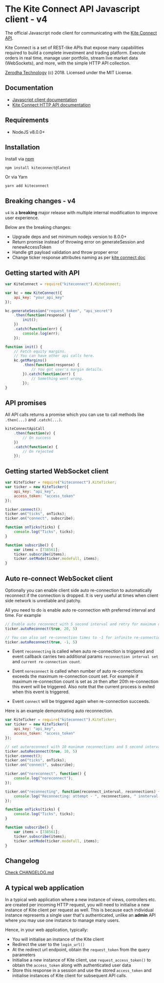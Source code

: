 # The Kite Connect API Javascript client - v4
The official Javascript node client for communicating with the [Kite Connect API](https://kite.trade).

Kite Connect is a set of REST-like APIs that expose many capabilities required to build a complete investment and trading platform. Execute orders in real time, manage user portfolio, stream live market data (WebSockets), and more, with the simple HTTP API collection.

[Zerodha Technology](http://zerodha.com) (c) 2018. Licensed under the MIT License.

## Documentation
- [Javascript client documentation](https://kite.trade/docs/kiteconnectjs/v3)
- [Kite Connect HTTP API documentation](https://kite.trade/docs/connect/v3)

## Requirements

- NodeJS v8.0.0+

Installation
------------
Install via [npm](https://www.npmjs.com/package/kiteconnect)

	npm install kiteconnect@latest

Or via Yarn

	yarn add kiteconnect
	
## Breaking changes - v4
`v4` is a **breaking** major release with multiple internal modification to improve user experience.<br>

Below are the breaking changes:
- Upgrade deps and set minimum nodejs version to 8.0.0+
- Return promise instead of throwing error on generateSession and renewAccessToken
- Handle gtt payload validation and throw proper error
- Change ticker response attributes naming as per [kite connect doc](https://kite.trade/docs/connect/v3/websocket/#quote-packet-structure)

Getting started with API
------------------------
```javascript
var KiteConnect = require("kiteconnect").KiteConnect;

var kc = new KiteConnect({
	api_key: "your_api_key"
});

kc.generateSession("request_token", "api_secret")
	.then(function(response) {
		init();
	})
	.catch(function(err) {
		console.log(err);
	});

function init() {
	// Fetch equity margins.
	// You can have other api calls here.
	kc.getMargins()
		.then(function(response) {
			// You got user's margin details.
		}).catch(function(err) {
			// Something went wrong.
		});
}
```

API promises
-------------
All API calls returns a promise which you can use to call methods like `.then(...)` and `.catch(...)`.
```javascript
kiteConnectApiCall
	.then(function(v) {
	    // On success
	})
	.catch(function(e) {
		// On rejected
	});
```
Getting started WebSocket client
--------------------------------
```javascript
var KiteTicker = require("kiteconnect").KiteTicker;
var ticker = new KiteTicker({
	api_key: "api_key",
	access_token: "access_token"
});

ticker.connect();
ticker.on("ticks", onTicks);
ticker.on("connect", subscribe);

function onTicks(ticks) {
	console.log("Ticks", ticks);
}

function subscribe() {
	var items = [738561];
	ticker.subscribe(items);
	ticker.setMode(ticker.modeFull, items);
}
```
Auto re-connect WebSocket client
-------------------------------
Optionally you can enable client side auto re-connection to automatically reconnect if the connection is dropped.
It is very useful at times when client side network is unreliable and patchy.

All you need to do is enable auto re-connection with preferred interval and time. For example
```javascript
// Enable auto reconnect with 5 second interval and retry for maximum of 20 times.
ticker.autoReconnect(true, 20, 5)

// You can also set re-connection times to -1 for infinite re-connections
ticker.autoReconnect(true, -1, 5)
```
- Event `reconnecting` is called when auto re-connection is triggered and event callback carries two additional params `reconnection interval set` and `current re-connection count`.

- Event `noreconnect` is called when number of auto re-connections exceeds the maximum re-connection count set. For example if maximum re-connection count is set as `20` then after 20th re-connection this event will be triggered. Also note that the current process is exited when this event is triggered.

- Event `connect` will be triggered again when re-connection succeeds.

Here is an example demonstrating auto reconnection.
```javascript
var KiteTicker = require("kiteconnect").KiteTicker;
var ticker = new KiteTicker({
	api_key: "api_key",
	access_token: "access_token"
});

// set autoreconnect with 10 maximum reconnections and 5 second interval
ticker.autoReconnect(true, 10, 5)
ticker.connect();
ticker.on("ticks", onTicks);
ticker.on("connect", subscribe);

ticker.on("noreconnect", function() {
	console.log("noreconnect");
});

ticker.on("reconnecting", function(reconnect_interval, reconnections) {
	console.log("Reconnecting: attempt - ", reconnections, " innterval - ", reconnect_interval);
});

function onTicks(ticks) {
	console.log("Ticks", ticks);
}

function subscribe() {
	var items = [738561];
	ticker.subscribe(items);
	ticker.setMode(ticker.modeFull, items);
}
```
## Changelog

[Check CHANGELOG.md](CHANGELOG.md)

A typical web application
-------------------------
In a typical web application where a new instance of
views, controllers etc. are created per incoming HTTP
request, you will need to initialise a new instance of
Kite client per request as well. This is because each
individual instance represents a single user that's
authenticated, unlike an **admin** API where you may
use one instance to manage many users.

Hence, in your web application, typically:

- You will initialise an instance of the Kite client
- Redirect the user to the `login_url()`
- At the redirect url endpoint, obtain the
`request_token` from the query parameters
- Initialise a new instance of Kite client,
use `request_access_token()` to obtain the `access_token`
along with authenticated user data
- Store this response in a session and use the
stored `access_token` and initialise instances
of Kite client for subsequent API calls.
